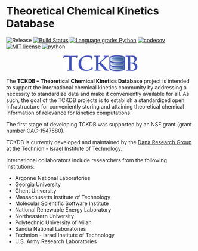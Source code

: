 # Theoretical Chemical Kinetics Database

![Release](https://img.shields.io/badge/version-0.1.0-blue.svg)
[![Build Status](https://travis-ci.org/tckdb/TCKDB.svg?branch=master)](https://travis-ci.org/tckdb/TCKDB)
[![Language grade: Python](https://img.shields.io/lgtm/grade/python/g/tckdb/TCKDB.svg?logo=lgtm&logoWidth=18)](https://lgtm.com/projects/g/tckdb/TCKDB/context:python)
[![codecov](https://codecov.io/gh/tckdb/TCKDB/branch/master/graph/badge.svg)](https://codecov.io/gh/tckdb/TCKDB)
[![MIT license](http://img.shields.io/badge/license-MIT-brightgreen.svg)](http://opensource.org/licenses/MIT)
![python](https://img.shields.io/badge/Python-3.7+-blue.svg)

<p align="center">
  <a href="https://tckdb.github.io/TCKDB/"><img src="https://github.com/TCKDB/TCKDB/blob/master/tckdb/frontend/public/grf/TCKDB-small.gif" alt="TCKDB" width="40%" height="40%"></a>
</p>

The **TCKDB – Theoretical Chemical Kinetics Database** project is intended to support the international chemical kinetics community by addressing a necessity to standardize data and make it conveniently available for all.
As such, the goal of the TCKDB projects is to establish a standardized open infrastructure
for conveniently storing and attaining theoretical chemical information of relevance for
kinetics computations.

The first stage of developing TCKDB was supported by an NSF grant (grant number OAC-1547580).

TCKDB is currently developed and maintained by the [Dana Research Group](https://dana.net.technion.ac.il/)
at the Technion - Israel Institute of Technology.

International collaborators include researchers from the following institutions:

- Argonne National Laboratories
- Georgia University
- Ghent University
- Massachusetts Institute of Technology
- Molecular Scientific Software Institute
- National Renewable Energy Laboratory
- Northeastern University
- Polytechnic University of Milan
- Sandia National Laboratories
- Technion - Israel Institute of Technology
- U.S. Army Research Laboratories
